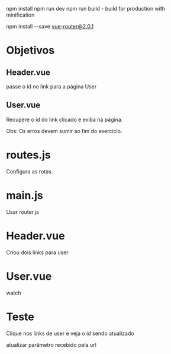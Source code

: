npm install
npm run dev
npm run build - build for production with minification

npm install --save vue-router@2.0.1

# Objetivos
## Header.vue
passe o id no link para a página User
## User.vue
Recupere o id do link clicado e exiba na página.

Obs: Os erros devem sumir ao fim do exercício.



# routes.js
Configura as rotas.

# main.js
Usar router.js

# Header.vue
Criou dois links para user

# User.vue
watch



# Teste
Clique nos links de user e veja o id sendo atualizado






atualizar parâmetro recebido pela url